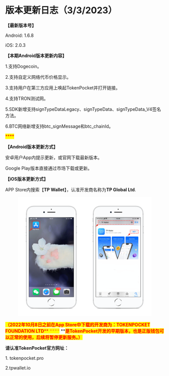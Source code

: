 # 版本更新日志（3/3/2023）

**【最新版本号】**

Android: 1.6.8

iOS: 2.0.3



**【本期Android版本更新内容】**

1.支持Dogecoin。&#x20;

2.支持自定义网络代币价格显示。

3.支持用户在第三方应用上唤起TokenPocket并打开链接。

4.支持TRON测试网。

5.SDK新增支持signTypeDataLegacy、signTypeData、signTypeData\_V4签名方法。

6.BTC网络新增支持btc\_signMessage和btc\_chainId。

<mark style="color:red;">****</mark>

**【Android版本更新方式】**

安卓用户App内提示更新，或官网下载最新版本。

Google Play版本直接通过市场下载或更新。



**【iOS版本更新方式】**&#x20;

APP Store内搜索【**TP Wallet**】，认准开发商名称为**TP Global Ltd**.&#x20;

<figure><img src="../../.gitbook/assets/image (29).png" alt=""><figcaption></figcaption></figure>

<mark style="color:red;">**（2022年10月8日之前在App Store中下载的开发商为：TOKENPOCKET FOUNDATION LTD**</mark><mark style="color:red;">** **</mark><mark style="color:red;"><mark style="color:orange;">****<mark style="color:orange;"></mark><mark style="color:red;">** **</mark><mark style="color:red;">**是TokenPocket开发的早期版本，也是正版钱包可以正常的使用，后续将暂停更新服务。）**</mark>



**请认准TokenPocket官方网址：**

1\. tokenpocket.pro&#x20;

2.tpwallet.io
